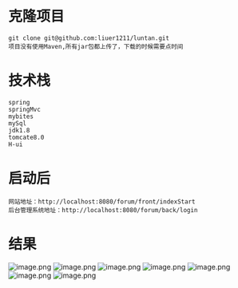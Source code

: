 # 克隆项目
	git clone git@github.com:liuer1211/luntan.git
	项目没有使用Maven,所有jar包都上传了，下载的时候需要点时间
# 技术栈
	spring
	springMvc
	mybites
	mySql
	jdk1.8
	tomcate8.0
	H-ui
# 启动后
	网站地址：http://localhost:8080/forum/front/indexStart
	后台管理系统地址：http://localhost:8080/forum/back/login
# 结果
  ![image.png](https://liuer1211.github.io/luntan/static/1.png)
  ![image.png](https://liuer1211.github.io/luntan/static/2.png)
  ![image.png](https://liuer1211.github.io/luntan/static/3.png)
  ![image.png](https://liuer1211.github.io/luntan/static/4.png)
  ![image.png](https://liuer1211.github.io/luntan/static/5.png)
  ![image.png](https://liuer1211.github.io/luntan/static/6.png)
  ![image.png](https://liuer1211.github.io/luntan/static/7.png)
